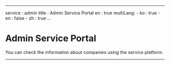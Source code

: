 
---
service : admin
title   : Admin Service Portal
en : true
multiLang:
    - ko : true
    - en : false
    - zh : true
...

<!-- TOC -->




# Admin Service Portal

You can check the information about companies using the service platform.


--------------------------------------------------------------------------------

<!--


## CUSTOMER

Admin Service Portal - *CUSTOMER*

You can check the summary and client list information of all clients.

![][customer_customer01]

>   Admin Service Portal - CUSTOMER - *Summary*

Provides information on total number of Activated clients, number of Deactivated clients, number of Activated user, number of Deactivated user ,number of Instances (EC2, VM, IDC-Server), and total number of users.

![][customer_customer_summary]

1. Activated customer : Number of activated customers by time of view
2. Deactivated customer : Number of deactivated customers by time of view
3. Actiavted User : Number of activated user by time of view
4. Deactivated User : Number of deactivated user by time of view
5. Number of Entire Customer Instance and Managed Account : Number of AWS-EC2, AZURE-VM, and IDC-SERVER resources and number of accounts by time of view
6. Total Number Of Users : Total number of customers' users

>   Admin Service Portal - CUSTOMER - *Customer List*

Provides Client name, Number of users, Activated status, Paid/Free, Account and Resource information, and Service usage status.
In addition, you can view clients of the desired conditions with Filter and Search features.

![][customer_customer_list]

You can go to the detailed page by clicking the company name in the list.




### COMPANY INFO

Admin Service Portal - CUSTOMER - Detail - *COMPANY INFO*

#### Company Info

1.  You can view and modify the company's basic information.
    ![][customer_company01]

    - Service Status: Refers to the service usage status. There are Paid, Free, None, and Trial status. (If it is Trial, it shows remaining date and duration of Trial use.)
    - Cancel: All modifications on the COMPANY tab will be canceled.


#### Customer Manager

Register the users of the MSP to manage the client.

![][customer_company02]

1.  Click \[Add User\] button.
    ![][customer_company03]

2.  Select the user you want and save.
    ![][customer_company04]

    Sales Manager and System Engineer Manager can be registered in duplicate.






### SERVICE USAGE INFO

>   Admin Service Portal - CUSTOMER - Detail - *SERVICE USAGE INFO*

You can set the client's usage of each service. For a specific service, you can register the payment method by selecting the number of users and the period.
![][customer_service02]






### CLOUD ACCOUNT

>   Admin Service Portal - CUSTOMER - Detail - *CLOUD ACCOUNT*

You can register your client's cloud account instead.
With account sync of Cloud Service, you can check status and cost of resource being used in Cloud service.
On the “CLOUD ACCOUNT” menu, you can register account of Cloud service in use.
To use Asset Management and Metering service, registration of Cloud Account is required.
Regarding required input items for each service, please refer to ‘Input Items per Vendor’.

**After adding a new account, it could take some time to load data. Meanwhile, data might not be loaded from Asset Management / Metering**.

#### Required Input Items per Vendor for Service Usage

##### Amazon Web Service

<table>
    <thead>
        <tr>
            <th></th>
            <th>Asset Management</th>
            <th>Metering</th>
        </tr>
    </thead>
    <tbody>
        <tr>
            <th>Account Name</th>
            <td>Required</td>
            <td>Required</td>
        </tr>
        <tr>
            <th>Access Key</th>
            <td>Required</td>
            <td>-</td>
        </tr>
        <tr>
            <th>Secret Key</th>
            <td>Required</td>
            <td>-</td>
        </tr>
        <tr>
            <th>Linked Account or Non-linked Account</th>
            <td colspan="2">Required; select either Linked Account or Non-linked Account</td>
        </tr>
        <tr>
            <th>S3 Bucket Name</th>
            <td colspan="2">Required for Non-linked Account</td>
        </tr>
        <tr>
            <th>Region</th>
            <td colspan="2">Region is autocomplete when you enter Access key and Secret key<br>If you do not input Access key and Secret key, you must select Region manually.<br>(You cannot select Region if you have registered account. Only you can registered same Region account.)</td>
        </tr>
        <tr>
            <th>Status</th>
            <td colspan="2">Account's status of data collecting.(Not displayed when you input Account ID only.)</td>
        </tr>
    </tbody>
</table>






##### Microsofr Azure

<table>
    <tbody>
        <tr>
            <th colspan="2"></th>
            <th>Asset Management</th>
            <th>Metering</th>
        </tr>
        <tr>
            <td colspan="2"><b>Account Name</b></td>
            <td>Required</td>
            <td>Required</td>
        </tr>
        <tr>
            <td colspan="2"><b>ID</b></td>
            <td>Required</td>
            <td>Required</td>
        </tr>
        <tr>
            <td colspan="2"><b>Password</b></td>
            <td>Required</td>
            <td>Required</td>
        </tr>
        <tr>
            <td colspan="2"><b>Region</b></td>
            <td colspan="2">Region is autocomplete when you click [Get Subscriptions] button</td>
        </tr>
        <tr>
            <td colspan="2"><b>Status</b></td>
            <td colspan="2">Account's status of data collecting.</td>
        </tr>
        <tr>
            <td colspan="2"><b>EA Account Linkage</b></td>
            <td>Required</td>
            <td>Required</td>
        </tr>
        <tr>
            <td rowspan="5"><b>Subscription</b></td>
            <td><b>Subscription ID</b></td>
            <td colspan="2">Select Subscription </td>
        </tr>
        <tr>
            <td><b>State</b></td>
            <td colspan="2">-</td>
        </tr>
        <tr>
            <td><b>Name</b></td>
            <td>Required</td>
            <td>Required</td>
        </tr>
        <tr>
            <td><b>Offer ID</b></td>
            <td>Required</td>
            <td>Required</td>
        </tr>
        <tr>
            <td><b>Billing day</b></td>
            <td>Required</td>
            <td>Required</td>
        </tr>
        <tr>
            <td colspan="2"><b>Enrollment</b></td>
            <td colspan="2">Required for EA Account only</td>
        </tr>
        <tr>
            <td colspan="2"><b>Token</b></td>
            <td colspan="2">Required for EA Account only</td>
        </tr>
    </tbody>
</table>






#### AWS Account Registration

In order to check status and cost of resource being used in Amazon Web Service, register an AWS account.

1.  Select AWS from the Vendor list on the left.
    The list shows registered AWS accounts.
    ![][customer_cloud01]

2.  Click the \[Add Account\] button.
    ![][customer_cloud02]

3.  A new line appears for an account which is subject to be added.
    Enter information of an account to be added in the line.
    ![][customer_cloud03]

4.  Click the \[SAVE\] button to save entries.
    ![][customer_cloud04]

5.  You can check that a new account has been added in the Account list.
    ![][customer_cloud05]







### PAYMENT INFO

>   Admin Service Portal - CUSTOMER - Detail - *PAYMENT INFO*

#### Billing Info

1.  You will be charged on the 20th, 25th, or the last day of each month with the payment information you entered.
    ![][customer_billinginfo01]

2.  Payment methods include credit card payment, non-bankbook deposit, and bank transfer. After selecting the payment method, enter information for each item and save.
    ![][customer_billinginfo02]


#### Billing Department and Business Information

1.  You can manage the person in charge of fees to contact in relation to the fees and the information used to issue the tax invoice.
    ![][customer_billinginfo03]

2.  Enter the information of the person in charge of fees and the tax invoice information and save.
    ![][customer_billinginfo04]









### USER

>   Admin Service Portal - CUSTOMER - Detail - *USER*

#### Managing User

1.  You can view the list of users in the Invited, Activated, and Deactivated status that belong to the relevant client.
    ![][customer_user01]

2.  Below are the User Status.
    +-----------------+-----------------+---------------------------------------------------------------------+
    |                 | User Status     | Note
    +=================+=================+=====================================================================+
    | **Activated**   | Activate        |
    +-----------------+-----------------+---------------------------------------------------------------------+
    | **Deactivated** | Deactivate      |
    +-----------------+-----------------+---------------------------------------------------------------------+
    | **Invited**     | Invite          | You can resend invite email from User Management Popup.
    +-----------------+-----------------+---------------------------------------------------------------------+
    | **Inactivated** | Inactivate      | You can resend activation email from User Management Popup.
    +-----------------+-----------------+---------------------------------------------------------------------+
    | **Locked**      | Lock            | Need to reset your password from Service Platform.
    +-----------------+-----------------+---------------------------------------------------------------------+

3.  You can view and modify USER details.
    ![][customer_user02]


#### Inviting User

1.  Click \[INVITE USER\].
    ![][customer_user03]

2.  Enter the user's EMAIL and select the USER GROUP to which the user will belong after completing the subscription. A subscription mail will be sent to the invited user.
    ![][customer_user04]

    You cannot invite users belonging to or invited to other companies.

3.  You can cancel the invitation or re-invite.
    ![][customer_user05]







### USER GROUP

>   Admin Service Portal - CUSTOMER - *USER GROUP*

Please refer to the 'User Group Guide' in Service Portal.




### PERMISSION

>   Admin Service Portal - CUSTOMER - *PERMISSION*

Please refer to the 'Permission Guide' in Service Portal.




### Customer Statistics

>   Admin Service Portal - CUSTOMER - *Customer Statistics*

1.  You can check statistical data of clients who joined the service by period.
2.  You can view by clicking Apply button after setting the period.
    ![][customer_statistics01]





### Customer Group

Admin Service Portal - CUSTOMER - *Customer Group*

1.  You can group related clients.

2.  Select the company you want from the list on the left.
    ![][customer_companygroup01]

3.  Click \[Modify Company\] or \[Add Company\] button.
    ![][customer_companygroup02]

4.  Select the company you want to manage from the list on the left, then move to the right and save.
    ![][customer_companygroup03]

5.  You can see the clients are grouped in the company.
    ![][customer_companygroup04]

6.  You can manage company group permission of the grouped clients by clicking Manage User Permission link.
    ![][customer_companygroup05]

7.  This example shows that the company MASTER(GUIDE) can manage MASTER(GUIDE),MANAGED01(GUIDE),MANAGED02(GUIDE),MANAGED03(GUIDE) companies in the Company Group Permission.





### Partner Group

>   Admin Service Portal - CUSTOMER - *Partner Group*

1.  Click \[+\] button to create new Partner Group.
    ![][customer_partner01]

2.  Click \[Add Company\] or \[Modify Company\] button to add/delete company from the Partner group.
    ![][customer_partner02]

3.  You can check the created Partner company in the Metering Admin > Azure
    ![][customer_partner03]







### Register Customer

>   Admin Service Portal - CUSTOMER - *Register Customer*

You can create customer account.

1.  You can enter customer Information.
2.  Customer Account is created by entered admin email address.
    ![][customer_register01]









--------------------------------------------------------------------------------








## MSP

>   Admin Service Portal - *MSP*

Provides information on total number of MSP, number of Activated clients, number of Deactivated clients, number of Instances (EC2, VM, IDC-Server) and total number of MSP users.
![][msp_summary01]

Provides MSP management list information, MSP name, number of clients owned by MSP, total number of users, Activated status, Account and resource information, and service usage status.
In addition, Filter and Search features are provided to display MSP companies in the status you want separately.
![][msp_list01]





### BASIC INFO

>   Admin Service Portal - MSP - Detail - *BASIC INFO*

Enter the basic information for the MSP service. You can view the certificate information and the service domain.





#### Certificate Management

1.  Enter the password, path, registration date, and expiration date of the certificate.
    ![][msp_defaultinfo02]

2.  If you want to cancel the changes during input, click \[Cancel\] button to return to the last saved status.
    ![][msp_defaultinfo03]

3.  Click \[Save\] button. Saved content can be modified.
    ![][msp_defaultinfo04]

4.  Click \[Confirm Certificate Registration\] button.
    ![][msp_defaultinfo05]

5.  Please register after checking again since you cannot modify it after confirming certificate registration.
    ![][msp_defaultinfo06]


#### Domain Management

Manages the domain for the MSP service. The domain and alias entered when subscribing to MSP will be used.

1.  A domain example of each service is shown according to the domain registered at the time of subscription. Enter the domain and Cname to use for each service.
    ![][msp_defaultinfo07]

2.  Click \[Copy CNAME\] button to save the contents of the CName input field to the clipboard.
    ![][msp_defaultinfo08]

3.  If you want to cancel the changes during input, click \[Cancel\] button to return to the last saved status.
    ![][msp_defaultinfo09]

4.  Click \[Save\] button. Saved content can be modified.
    ![][msp_defaultinfo10]

5.  Click \[Confirm Domain Registration\] button. Please register after checking again since you cannot modify it after confirming domain registration.
    ![][msp_defaultinfo11]






### COMPANY INFO

>   Admin Service Portal - MSP - *COMPANY INFO*


#### COMPANY INFO

1.  You can view and modify the company's basic information.
    ![][msp_company01]

    - Contract Status : Refers to the MSP service contract date.
    - Cancel: All modifications on the COMPANY tab will be canceled.






#### MSP Manager

Register the Person in Charge of Sales for the relevant MSP.

1.  Click \[Add User\] button.
    ![][msp_company03]

2.  Select the user you want and save.
    ![][msp_company04]





### SERVICE USAGE INFO

>   Admin Service Portal - MSP - *SERVICE USAGE INFO*

1.  Click \[Start Service\] button to start the MSP service.
    ![][msp_service01]


2.  You can view the status of the service provided to the client by the relevant MSP. You can also view the start and end dates for each service.
    ![][msp_service02]





### CLOUD

>   Admin Service Portal - MSP - BASIC INFO - *CLOUD*

1.  You can view the status of the Cloud Vendor provided to the client by the relevant MSP. You can also view start and end dates for each Cloud Vendor.
    ![][msp_cloud01]

    Cancel: All modifications on the CLOUD tab will be canceled.

2.  Providing add Azure CSP account feature from the Service Platform when you activate "Azure CSP".
3.  Providing Azure CSP registration feature from the Service Platform when you activate "Azure CSP Subscription Service".






### MSP STATUS

>   Admin Service Portal - MSP - *MSP STATUS*

1.  Provides resource information and user information of clients belonging to MSP.
2.  You can see a list of clients belonging to MSP. You can check the number of users, Cloud Vendor and resource information of client and search feature is provided.
    ![][msp_mspusage01]


### PAYMENT INFO

>   Admin Service Portal - MSP - *PAYMENT INFO*

1.  You can manage the person in charge of fees to contact in relation to the fees and the information used to issue the tax invoice.
    ![][msp_billinginfo03]

2.  Save after entering the information of the person in charge of fees and the tax invoice information.
    ![][msp_billinginfo04]


### PERMISSION

>   Admin Service Portal - MSP - *PERMISSION*

You can set the menu permissions to access each MSP company.
![][msp_permission01]





### ADMIN USER

>   Admin Service Portal - MSP - *ADMIN USER*

Please refer to the 'Admin User Guide' in Admin Service Portal.





### ADMIN USER GROUP

>   Admin Service Portal - MSP - *ADMIN USER GROUP*

Please refer to the 'Admin User Guide' in Admin Service Portal.






### SITE MANAGEMENT

>   Admin Service Portal - MSP - *SITE MANAGEMENT*





#### HOMEPAGE

>   Admin Service Portal - MSP - SITE MANAGEMENT - *HOMEPAGE*

1.  You can register and modify the settings related to the website. You can set the logo to be displayed on the website as image or text and set Favicon.
    ![][msp_sitemngt02]

    Manage logo with image
    ![][msp_sitemngt03]

    Manage logo with text

2.  Set the information for the website footer. You can register a representative, address, phone number, etc. for each site.
    ![][msp_sitemngt04]

3.  Enter the technical support information for the website footer.
    ![][msp_sitemngt05]






#### TERMS

>   Admin Service Portal - MSP - SITE MANAGEMENT - *TERMS*

You can register privacy policy and terms of use. You may renew the terms and update the version and apply the terms to the site.
The applicable terms are displayed at the time of signing up for the service.
![][msp_sitemngt06]







#### WHITEPAPER

>   Admin Service Portal - MSP - SITE MANAGEMENT - *WHITEPAPER*

1.  You can save the image of the whitepaper containing the service description.
2.  You can register images for each service. Basic images are provided.
    ![][msp_sitemngt07]










--------------------------------------------------------------------------------







## CSP Operator

>   Admin Service Portal - *CSP Operator*

In this menu, the CSP Operator can go through a confirmation process on clients applying for CSP. When the application is on pending or has been confirmed, a mail will be sent to each recipient.
We recommend that you manage users after creating a separate Admin User Group for CSP Operator in 'ADMIN USER Menu'.

You can view the list of companies applying for CSP that the CSP Operator needs to confirm.

>   Admin Service Portal - CSP Operator - *Summary*

![][operator_summary]

1. Submission: Client has completed the CSP application
2. Pending Approval : Pending approval by CSP Operator (in case of lack of information or existence of error)
3. Complete Company Information Confirmation : CSP Operator has confirmed the application information

>   Admin Service Portal - CSP Operator - *List*

You can view clients of the desired conditions with Filter and Search features.
![][operator_list]

You can go to the detailed page by clicking the company name in the list.





### CSP Subscription Status

>   Admin Service Portal - CSP Operator - Detail - *CSP Subscription Status*

You can change the client's CSP Subscription status.
Upon confirming the company information, the CSP account will automatically be registered in Microsoft Partner Center.

**When you change the status of the application, a mail will be sent to the mail recipient of each status**.

+-----------------------------------------------+-----------------------+-------------------------+
| CSP Status                                    | Recipients            | Contents
+===============================================+=======================+=========================+
| **Pending Approval**                          | applicant             | reason for pending
+-----------------------------------------------+-----------------------+-------------------------+
| **Complete Company Information Confirmation** | CSP Operator          | CSP Subscription Info
+-----------------------------------------------+-----------------------+-------------------------+
| CSP Sales Manager                             | CSP Subscription Info |
+-----------------------------------------------+-----------------------+-------------------------+




#### Submission

This is the status for the companies that completed their application in Service Portal.
Depending on the confirmation status of the company information, you can change the status to \[Pending Approval\] or \[Complete Confrimation\].
![][operator_status01]



#### Pending Approval

1.  If there is a problem while confirming the company information, click \[Pending Approval\] button to withhold the approval.
    ![][operator_status02]

2.  When pending approval, you must enter the reason for pending.
    A mail will be sent to the applicants informing them of the reason for pending and you can also notify them to add any insufficient information.
    ![][operator_holding01]

3.  After checking that the client's company information has been edited, click \[Complete Confirmation\] button to complete the confirmation on the company information.
    ![][operator_status03]





#### Complete Company Information Confirmation

1.  Upon confirming the company information, the CSP account will automatically be registered in Microsoft Partner Center and the information of the registered CSP account will be sent to the clients.

2.  Notify via mail the person in charge of sales registered to the client that the company information has been confirmed.




### CSP Subscription Info

>   Admin Service Portal - CSP Operator - Detail - *CSP Subscription Info*

You can change the client's CSP application information.

![][operator_joininfo01]

You must enter an admin account for companies under 'Have Azure CSP Subscription' type, while no admin account is needed for companies under 'New Azure CSP Subscription' type.






### CSP Sales Manager

>   Admin Service Portal - CSP Operator - Detail - *CSP Sales Manager*

You can appoint the person in charge of CSP sales of the client.

**Only users with permission as person in charge of CSP sales can be appointed as the person in charge of CSP sales.Please check if the user has the permission to the menu of person in charge of CSP sales in 'ADMIN USER Menu' before appointing**.










--------------------------------------------------------------------------------











## CSP Sales Manager

>   Admin Service Portal - *CSP Sales Manager*

In this menu, the CSP Operator can go through a confirmation process on clients applying for CSP who have been confirmed. When the application is on pending or has been confirmed, a mail will be sent to each recipient.
We recommend that you manage users after creating a separate Admin User Group for the person in charge of CSP sales in 'Admin User Management Menu'.

You can view the list of companies applying for CSP that the person in charge of CSP sales needs to confirm.

>   Admin Service Portal - CSP Sales Manager - *Summary*

![][sales_summary]

1. Entering contract information : CSP Operator has confirmed the application information
2. Pending Approval : Pending approval by person in charge of CSP sales
3. Completed Registration : The client's CSP application has been registered as a final

>   Admin Service Portal - CSP Sales Manager - *List*

You can view clients of the desired conditions with Filter and Search features.

![][sales_list]

You can go to the detailed page by clicking the company name in the list.










### CSP Subscription Status

>   Admin Service Portal - CSP Sales Manager - Detail - *CSP Subscription Status*

You can change the client's CSP application status.
Once your registration is complete, you will have permission to use the Metering service for free.


<table>
    <tbody>
        <tr>
            <th>CSP Status</th>
            <th>Recipients</th>
            <th>	Contents</th>
        </tr>
        <tr>
            <td><b>Pending Approval</b></td>
            <td>applicant</td>
            <td>reason for pending</td>
        </tr>
        <tr>
            <td rowspan="3"><b>Completed Registration</b></td>
            <td>CSP Operator</td>
            <td>CSP Subscription Info</td>
        </tr>
        <tr>
            <td>CSP Sales Manager</td>
            <td>CSP Subscription Info</td>
        </tr>
        <tr>
            <td>applicant</td>
            <td>Azure CSP Account Info</td>
        </tr>
    </tbody>
</table>



#### Entering contract information

The CSP Operator has confirmed the application information.
Depending on the contract information input status, you can change the status to \[Pending\] or \[Registration Complete\].
![][sales_status01]




#### Pending Approval

1.  If there is a problem while entering the contract information, click \[Pending Approval\] button to withhold the approval.
    ![][sales_status02]

2.  When pending approval, you must enter the reason for pending.
    A mail will be sent to the applicants informing them of the reason for pending and you can also notify them to add any insufficient information.
    ![][sales_holding01]

3.  After entering the contract information, click \[Registration Complete\] button to complete the client's CSP registration.
    ![][sales_status03]





#### Completed Registration

1.  Once your registration is complete, you will have permission to use the Metering service for free.

<table>
    <tbody>
        <tr>
            <th></th>
            <th>Menu</th>
            <th>Availability</th>
        </tr>
        <tr>
            <td rowspan="5"><b>METERING</b></td>
            <td>DASHBOARD</td>
            <td>available</td>
        </tr>
        <tr>
            <td>BILLING</td>
            <td>available</td>
        </tr>
        <tr>
            <td>BUDGETING</td>
            <td>available</td>
        </tr>
        <tr>
            <td>PAYMENT &amp; DISCOUNT</td>
            <td>available</td>
        </tr>
        <tr>
            <td>REPORT</td>
            <td>available</td>
        </tr>
    </tbody>
</table>


2.  Notify via mail the CSP Operator, the person in charge of sales registered to the client and the applicant that the registration has been completed.








### CSP Subscription Info

>   Admin Service Portal - CSP Sales Manager - Detail - *CSP Subscription Info*

You can change the client's CSP application information.  
![][sales_joininfo01]

You must enter an admin account for companies under 'Have Azure CSP Subscription' type, while no admin account is needed for companies under 'New Azure CSP Subscription' type.







### CSP Sales Manager

>   Admin Service Portal - CSP Sales Manager - Detail - *CSP Sales Manager*

You can appoint the person in charge of CSP sales of the client.

**Only users with permission as person in charge of CSP sales can be appointed as the person in charge of CSP sales. Please check if the user has the permission to the menu of person in charge of CSP sales in 'Admin User Management Menu' before appointing.**









--------------------------------------------------------------------------------










## COMPANY

>   Admin Service Portal - *COMPANY*

Provides the number of clients, number of clients' users, resource information (EC2, VM, IDC-Server) and account information of the company, and provides a card type list of services currently used.

![][company_summary01]






### Company Info / BASIC INFO

>   Admin Service Portal - COMPANY - Company Info - *BASIC INFO*




#### Certificate Management

Enter the basic information for the MSP service. You can view the certificate information and the service domain.

1.  Enter the password, path, registration date, and expiration date of the certificate.
    ![][company_basicinfo02]

2.  If you want to cancel the changes during input, click \[Cancel\] button to return to the last saved status.
    ![][company_basicinfo03]

3.  Click \[Save\] button. Saved content can be modified.
    ![][company_basicinfo04]

4.  Click \[Confirm Certificate Registration\] button.
    ![][company_basicinfo05]

5.  Please register after checking again since you cannot modify it after confirming certificate registration.
    ![][company_basicinfo06]




#### Domain Management

Manages the domain for the MSP service. The domain and alias entered when subscribing to MSP will be used.

1.  A domain example of each service is shown according to the domain registered at the time of subscription. Enter the domain and Cname to use for each service.
    ![][company_basicinfo07]

2.  Click \[Copy CNAME\] button to save the contents of the CName input field to the clipboard.
    ![][company_basicinfo08]

3.  If you want to cancel the changes during input, click \[Cancel\] button to return to the last saved status.
    ![][company_basicinfo09]

4.  Click \[Save\] button. Saved content can be modified.
    ![][company_basicinfo10]

5.  Click \[Confirm Domain Registration\] button. Please register after checking again since you cannot modify it after confirming domain registration.
    ![][company_basicinfo11]






### COMPANY INFO

>   Admin Service Portal - COMPANY - Company Info - *COMPANY INFO*

You can view and modify the company's basic information.
![][company_company01]

Contract Status : Refers to the MSP service contract date. - Cancel: All modifications on the COMPANY tab will be canceled.


###  SERVICE USAGE INFO

>   Admin Service Portal - COMPANY - Company Info - *SERVICE USAGE INFO*

You can view the status of the Service provided to the client by the MSP of the logged-in user. You can also view the start and end dates for each service.
![][company_service01]






### CLOUD

>   Admin Service Portal - COMPANY - Company Info - *CLOUD*

You can view the status of the Cloud Vendor provided to the client by the MSP of the logged-in user. You can also view start and end dates for each Cloud Vendor.
![][company_cloud01]






### PAYMENT INFO

>   Admin Service Portal - COMPANY - Company Info - *PAYMENT INFO*

1.  You can manage the person in charge of fees to contact in relation to the fees and the information used to issue the tax invoice.
    ![][company_billinginfo01]

2.  Save after entering the information of the person in charge of fees and the tax invoice information.
    ![][company_billinginfo02]








### HOMEPAGE

>   Admin Service Portal - COMPANY - Site Management - *HOMEPAGE*

1.  You can register and modify the settings related to the website. You can set the logo to be displayed on the website as image or text and set Favicon.
    ![][company_sitemngt02]
    Manage logo with image

    ![][company_sitemngt03]
    Manage logo with text

2.  Set the information for the website footer. You can register a representative, address, phone number, etc. for each site.
    ![][company_sitemngt04]

3.  Enter the technical support information for the website footer.
    ![][company_sitemngt05]





### TERMS

>   Admin Service Portal - COMPANY - Site Management - *TERMS*

You can register privacy policy and terms of use. You may renew the terms and update the version and apply the terms to the site.
The applicable terms are displayed at the time of signing up for the service.

![][company_sitemngt06]







### WHITEPAPER

Admin Service Portal - COMPANY - Site Management - *WHITEPAPER*

1.  You can save the image of the whitepaper containing the service description.
2.  You can register images for each service. Basic images are provided.
    ![][company_sitemngt07]










--------------------------------------------------------------------------------











## ADMIN USER

>   Admin Service Portal - *ADMIN USER*

You can edit registered admin users and manage their permissions.





### Register Admin Permission

>  Admin Service Portal - ADMIN USER - *Admin User List*





#### Register Admin Permission

1.  Click \[Register New Admin User\] in the Admin User list.
    ![][adminuser_usergroup02]

2.  A pop-up for \[REGISTER NEW ADMIN USER\] will appear.
    ![][adminuser_userlist03]

    You will see activated users under MSP with no admin permission at "All Users" on the left; while admin users with permission to access the admin site on the right.

3.  Select the user you wish to register as admin at "ALL USERS" on the left.
4.  In the admin user groups list on the top right corner, select the admin group where the user you selected will belong to and click \[Add\] button.
    ![][adminuser_userlist04]


#### Edit User Details

1.  You can view and edit basic information of the users.
2.  Register Admin Permission
    ![][adminuser_userlist05]










### Register Admin Permission

>   Admin Service Portal - ADMIN USER - *Edit Admin User Group*




#### Register Admin Permission

1.  Click \[Register New Admin User\] in the Admin User list.
    ![][adminuser_usergroup02]

2.  A pop-up for \[REGISTER NEW ADMIN USER\] will appear.
    ![][adminuser_userlist03]

    You will see activated users under MSP with no admin permission at "ALL USERS" on the left; while admin users with permission to access the admin site on the right.

3.  Select the user you wish to register as admin at "ALL USERS" on the left.
    ![][adminuser_userlist04]

4.  In the admin user groups list on the top right corner, select the admin group where the user you selected will belong to and click "Add" button.




#### Edit Admin User Group

1.  Click \[Modify Admin User Group\] button.
    ![][adminuser_usergroup03]

2.  A pop-up for \[MODIFY ADMIN USER GROUP\] will appear.
    ![][adminuser_usergroup04]

    You will see activated users under MSP with no admin permission at "ALL USERS" on the left; while admin users with permission to access the admin site on the right.

3.  In order to register admin users, select the user you wish to register as admin at "ALL USERS" on the left and click \[Add\] button.





#### Move Admin User Group

1.  Click \[Move Group\] button.
    ![][adminuser_usergroup05]

2.  Select the admin group you want and apply.
    ![][adminuser_usergroup06]





#### Edit User Details

1.  You can view and edit basic information of the users.
2.  You can remove admin permission of the users.
    ![][adminuser_userlist05]









--------------------------------------------------------------------------------






## CUSTOMER SUPPORT

>   Admin Service Portal - *CUSTOMER SUPPORT*





### Notice Management

![][support_support01]

>   Admin Service Portal - SUPPORT - *Notice Management*





#### View List

1.  Add New Posts
    You can click the card pocket in the top left corner to add a new notice.

2.  View More of Notice
    You can click the displayed notice to view the details.






#### View More

This pane is for viewing the details of the notice selected from the list. It supports title, date of registration, number of views, details view and attachment download features.

![][support_support02]

1.  Delete
    Deletes the queried notice.

2.  Modify
    Go to the pane to modify the queried notice.

3.  List
    Go to the list view pane.








#### Register/Modify

Registers new notices, or modifies registered notices.

![][support_support03]

1.  Attachments
    Adds an attachment to the notice to be posted. Only files with allowed extensions, such as documents and picture files, can be attached.

2.  PREVIEW
    You can check the form of the post after registration in advance through the preview pane.

3.  CANCEL
    Cancels the notice registration / modification and go to the View List pane.

4.  Register/Modify
    Completes the notice registration/modification and go to the View Details pane of the registered/modified post.











--------------------------------------------------------------------------------

















## CAMPAIGN

>   Admin Service Portal - CAMPAIGN - *Campaign Management*

You can check the registered campaign list information.

![][campaign_campaign01]

Provides campaign name, title, send time, status, sender, creator, and the number of recipients.

-   Status: Shows the status of the Delivery success, Scheduled Delivery, Save draft, Cancel delivery, and Delivery failure.
-   Write Mail : You can go to the Create Campaign page.
-   You can activate the View Details popup by clicking the \[View\] button in the list.





### Campaign Management



#### View Details

You can view, modify, and delete details of the relevant campaign.

1.  Click View Details button.
    ![][campaign_campaign02]

2.  You can view, modify, and delete details of the relevant campaign.
    ![][campaign_campaign03]

    1.	DELETE : Deletes the registered campaigns.
    2.	MODIFICATION : Go to the pane where you can edit the registered campaigns.
    3.	CONFIRM : You can close the View Details popup.


#### Create

You can check the registered campaign list information.

1.  Click Create Campaign Mail button.
    ![][campaign_campaign04]

2.  You can create campaign mail.
    ![][campaign_campaign05]

    1.	Sender List : A popup that allows you to search for and select senders is activated.
    2.	Search recipients : A popup that allows you to search for and select recipients is activated.
    3.	Set Scheduled Delivery: A popup that allows you to select the date and time of your scheduled delivery is activated.
    4.	Load Template: Loads the saved template and displays it in the editor.
    5.	SAVE DRAFT: Saves the campaign you created as a draft.
    6.	PREVIEW: You can see the created campaign as a preview popup.
    7.	CANCEL: Cancels the campaign you are creating and returns to the Campaign List screen.
    8.	SEND: Sends the campaign you created.


#### Sender List

You can check the registered senders.

1.  Click Sender List button.
    ![][campaign_campaign06]

2.  You can add and select the sender.
    ![][campaign_campaign07]

      1) Add A Sender: Registers the sender you entered.
      2) CANCEL: Cancels the work and closes the popup.
      3) CONFIRM: Reflects the selected sender on the Create pane and closes the popup.


#### Searching recipients

1.  Click Search Recipients button.
    ![][campaign_campaign08]


2.  You can search the list of clients and view the list of users of the selected client.
    ![][campaign_campaign09]

    1.  Customer List
        1. You can see the number of selected client and total client in a single pane.
        2. View condition: Activity Status, Service Status, and Join date
        3. APPLY: Searches for clients corresponding to the view condition.
        4. Select All : You can select all of the queried clients.

    2.  Customer User List
        1. View users who belong to the selected client.
        2. View condition: Company, User group
        3. APPLY : Searches for users by view condition
        4. Enter Search term: Searches again for the entered search term from the list of queried users.
        5. CANCEL: Cancels the work and closes the popup.
        6. CONFIRM: Reflects the selected client user on the Create pane and closes the popup.


#### Setting scheduled delivery

1.  Click 'Set Scheduled Delivery' button.
    ![][campaign_campaign10]

2.  You can set the time for Scheduled Delivery.
    ![][campaign_campaign11]
    1. Base Time: Select the base time.
    2. Reservation time: Select the date, time, and minute.
    3. CANCEL: Cancels the work and closes the popup.
    4. CONFIRM: Reflects the contents on the create pane and closes the popup.


#### Preview

1.  Click Preview button.
    ![][campaign_campaign12]


2.  You can check the campaigns you are creating.
    ![][campaign_campaign13]




### Automatically-triggered Email Management

Admin Service Portal - CAMPAIGN - *Automatically-triggered Email Management*

1.  You can choose the logo and company name to be attached when sending mail.
    ![][campaign_campaign14]

    SAVE: Saves the contents.


3.  Attach image file via file dialog.
    ![][campaign_campaign15]

    Attachments: Upload image files (jpg, gif, bmp, png) of 5MB or less.

    - Attachments can be available with image files only(jpg, gif, bmp, png).
    - Attachments under 5MB can only be registered.


































<!-- 이미지 모음 -->
[campaign_campaign01]: ./resource/campaign_campaign01.jpg
[campaign_campaign02]: ./resource/campaign_campaign02.jpg
[campaign_campaign03]: ./resource/campaign_campaign03.jpg
[campaign_campaign04]: ./resource/campaign_campaign04.jpg
[campaign_campaign05]: ./resource/campaign_campaign05.jpg
[campaign_campaign06]: ./resource/campaign_campaign06.jpg
[campaign_campaign07]: ./resource/campaign_campaign07.jpg
[campaign_campaign08]: ./resource/campaign_campaign08.jpg
[campaign_campaign09]: ./resource/campaign_campaign09.jpg
[campaign_campaign10]: ./resource/campaign_campaign10.jpg
[campaign_campaign11]: ./resource/campaign_campaign11.jpg
[campaign_campaign12]: ./resource/campaign_campaign12.jpg
[campaign_campaign13]: ./resource/campaign_campaign13.jpg
[campaign_campaign14]: ./resource/campaign_campaign14.jpg
[campaign_campaign15]: ./resource/campaign_campaign15.jpg

[customer_customer01]: ./resource/customer_customer01.jpg
[customer_customer_summary]: ./resource/customer_customer_summary.jpg
[customer_customer_list]: ./resource/customer_customer_list.jpg
[customer_company01]: ./resource/customer_company01.jpg
[customer_company02]: ./resource/customer_company02.jpg
[customer_company03]: ./resource/customer_company03.jpg
[customer_company04]: ./resource/customer_company04.jpg
[customer_service02]: ./resource/customer_service02.jpg
[customer_cloud01]: ./resource/customer_cloud01.jpg
[customer_cloud02]: ./resource/customer_cloud02.jpg
[customer_cloud03]: ./resource/customer_cloud03.jpg
[customer_cloud04]: ./resource/customer_cloud04.jpg
[customer_cloud05]: ./resource/customer_cloud05.jpg
[customer_billinginfo01]: ./resource/customer_billinginfo01.jpg
[customer_billinginfo02]: ./resource/customer_billinginfo02.jpg
[customer_billinginfo03]: ./resource/customer_billinginfo03.jpg
[customer_billinginfo04]: ./resource/customer_billinginfo04.jpg
[customer_user01]: ./resource/customer_user01.jpg
[customer_user02]: ./resource/customer_user02.jpg
[customer_user03]: ./resource/customer_user03.jpg
[customer_user04]: ./resource/customer_user04.jpg
[customer_user05]: ./resource/customer_user05.jpg
[customer_statistics01]: ./resource/customer_statistics01.jpg
[customer_companygroup01]: ./resource/customer_companygroup01.jpg
[customer_companygroup02]: ./resource/customer_companygroup02.jpg
[customer_companygroup03]: ./resource/customer_companygroup03.jpg
[customer_companygroup04]: ./resource/customer_companygroup04.jpg
[customer_companygroup05]: ./resource/customer_companygroup05.jpg
[customer_partner01]: ./resource/customer_partner01.jpg
[customer_partner02]: ./resource/customer_partner02.jpg
[customer_partner03]: ./resource/customer_partner03.jpg
[customer_register01]: ./resource/customer_register01.jpg

[msp_summary01]: ./resource/msp_summary01.jpg
[msp_list01]: ./resource/msp_list01.jpg
[msp_defaultinfo02]: ./resource/msp_defaultinfo02.jpg
[msp_defaultinfo03]: ./resource/msp_defaultinfo03.jpg
[msp_defaultinfo04]: ./resource/msp_defaultinfo04.jpg
[msp_defaultinfo05]: ./resource/msp_defaultinfo05.jpg
[msp_defaultinfo06]: ./resource/msp_defaultinfo06.jpg
[msp_defaultinfo07]: ./resource/msp_defaultinfo07.jpg
[msp_defaultinfo08]: ./resource/msp_defaultinfo08.jpg
[msp_defaultinfo09]: ./resource/msp_defaultinfo09.jpg
[msp_defaultinfo10]: ./resource/msp_defaultinfo10.jpg
[msp_defaultinfo11]: ./resource/msp_defaultinfo11.jpg
[msp_company01]: ./resource/msp_company01.jpg
[msp_company03]: ./resource/msp_company03.jpg
[msp_company04]: ./resource/msp_company04.jpg
[msp_service01]: ./resource/msp_service01.jpg
[msp_service02]: ./resource/msp_service02.jpg
[msp_cloud01]: ./resource/msp_cloud01.jpg
[msp_mspusage01]: ./resource/msp_mspusage01.jpg
[msp_billinginfo03]: ./resource/msp_billinginfo03.jpg
[msp_billinginfo04]: ./resource/msp_billinginfo04.jpg
[msp_permission01]: ./resource/msp_permission01.jpg
[msp_sitemngt02]: ./resource/msp_sitemngt02.jpg
[msp_sitemngt03]: ./resource/msp_sitemngt03.jpg
[msp_sitemngt04]: ./resource/msp_sitemngt04.jpg
[msp_sitemngt05]: ./resource/msp_sitemngt05.jpg
[msp_sitemngt06]: ./resource/msp_sitemngt06.jpg
[msp_sitemngt07]: ./resource/msp_sitemngt07.jpg

[operator_summary]: ./resource/operator_summary.jpg
[operator_list]: ./resource/operator_list.jpg
[operator_status01]: ./resource/operator_status01.jpg
[operator_status02]: ./resource/operator_status02.jpg
[operator_holding01]: ./resource/operator_holding01.jpg
[operator_status03]: ./resource/operator_status03.jpg
[operator_joininfo01]: ./resource/operator_joininfo01.jpg

[sales_summary]: ./resource/sales_summary.jpg
[sales_list]: ./resource/sales_list.jpg
[sales_status01]: ./resource/sales_status01.jpg
[sales_status02]: ./resource/sales_status02.jpg
[sales_holding01]: ./resource/sales_holding01.jpg
[sales_status03]: ./resource/sales_status03.jpg
[sales_joininfo01]: ./resource/sales_joininfo01.jpg

[company_summary01]: ./resource/company_summary01.jpg
[company_basicinfo02]: ./resource/company_basicinfo02.jpg
[company_basicinfo03]: ./resource/company_basicinfo03.jpg
[company_basicinfo04]: ./resource/company_basicinfo04.jpg
[company_basicinfo05]: ./resource/company_basicinfo05.jpg
[company_basicinfo06]: ./resource/company_basicinfo06.jpg
[company_basicinfo07]: ./resource/company_basicinfo07.jpg
[company_basicinfo08]: ./resource/company_basicinfo08.jpg
[company_basicinfo09]: ./resource/company_basicinfo09.jpg
[company_basicinfo10]: ./resource/company_basicinfo10.jpg
[company_basicinfo11]: ./resource/company_basicinfo11.jpg
[company_company01]: ./resource/company_company01.jpg
[company_service01]: ./resource/company_service01.jpg
[company_cloud01]: ./resource/company_cloud01.jpg
[company_billinginfo01]: ./resource/company_billinginfo01.jpg
[company_billinginfo02]: ./resource/company_billinginfo02.jpg
[company_sitemngt02]: ./resource/company_sitemngt02.jpg
[company_sitemngt03]: ./resource/company_sitemngt03.jpg
[company_sitemngt04]: ./resource/company_sitemngt04.jpg
[company_sitemngt05]: ./resource/company_sitemngt05.jpg
[company_sitemngt06]: ./resource/company_sitemngt06.jpg
[company_sitemngt07]: ./resource/company_sitemngt07.jpg

[adminuser_usergroup02]: ./resource/adminuser_usergroup02.jpg
[adminuser_userlist03]: ./resource/adminuser_userlist03.jpg
[adminuser_userlist04]: ./resource/adminuser_userlist04.jpg
[adminuser_userlist05]: ./resource/adminuser_userlist05.jpg
[adminuser_usergroup02]: ./resource/adminuser_usergroup02.jpg
[adminuser_userlist03]: ./resource/adminuser_userlist03.jpg
[adminuser_userlist04]: ./resource/adminuser_userlist04.jpg
[adminuser_usergroup03]: ./resource/adminuser_usergroup03.jpg
[adminuser_usergroup04]: ./resource/adminuser_usergroup04.jpg
[adminuser_usergroup05]: ./resource/adminuser_usergroup05.jpg
[adminuser_usergroup06]: ./resource/adminuser_usergroup06.jpg
[adminuser_userlist05]: ./resource/adminuser_userlist05.jpg

[support_support01]: ./resource/support_support01.jpg
[support_support02]: ./resource/support_support02.jpg
[support_support03]: ./resource/support_support03.jpg

[campaign_campaign01]: ./resource/campaign_campaign01.jpg
[campaign_campaign02]: ./resource/campaign_campaign02.jpg
[campaign_campaign03]: ./resource/campaign_campaign03.jpg
[campaign_campaign04]: ./resource/campaign_campaign04.jpg
[campaign_campaign05]: ./resource/campaign_campaign05.jpg
[campaign_campaign06]: ./resource/campaign_campaign06.jpg
[campaign_campaign07]: ./resource/campaign_campaign07.jpg
[campaign_campaign08]: ./resource/campaign_campaign08.jpg
[campaign_campaign09]: ./resource/campaign_campaign09.jpg
[campaign_campaign10]: ./resource/campaign_campaign10.jpg
[campaign_campaign11]: ./resource/campaign_campaign11.jpg
[campaign_campaign12]: ./resource/campaign_campaign12.jpg
[campaign_campaign13]: ./resource/campaign_campaign13.jpg
[campaign_campaign14]: ./resource/campaign_campaign14.jpg
[campaign_campaign15]: ./resource/campaign_campaign15.jpg
